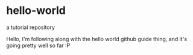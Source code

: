 # hello-world
a tutorial repository

Hello, I'm following along with the hello world github guide thing, and
it's going pretty well so far :P
